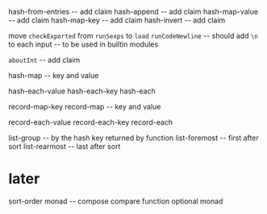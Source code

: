 hash-from-entries -- add claim
hash-append -- add claim
hash-map-value -- add claim
hash-map-key -- add claim
hash-invert -- add claim

move `checkExported` from `runSexps` to `load`
`runCodeNewline` -- should add `\n` to each input -- to be used in builtin modules

`aboutInt` -- add claim

hash-map -- key and value

hash-each-value
hash-each-key
hash-each

record-map-key
record-map -- key and value

record-each-value
record-each-key
record-each

list-group -- by the hash key returned by function
list-foremost -- first after sort
list-rearmost -- last after sort

# later

sort-order monad -- compose compare function
optional monad
